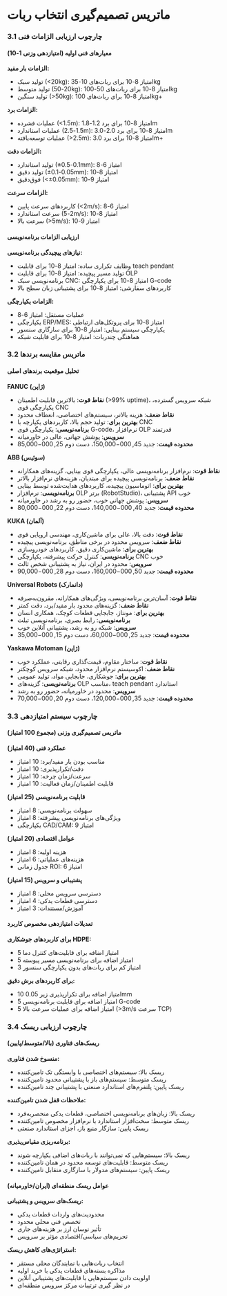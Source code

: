 # ماتریس تصمیم‌گیری انتخاب ربات

### 3.1 چارچوب ارزیابی الزامات فنی

#### **معیارهای فنی اولیه (امتیازدهی وزنی 1-10)**

**الزامات بار مفید:**
- تولید سبک (<20kg): امتیاز 8-10 برای ربات‌های 10-35kg
- تولید متوسط (20-50kg): امتیاز 8-10 برای ربات‌های 50-100kg
- تولید سنگین (>50kg): امتیاز 8-10 برای ربات‌های 100kg+

**الزامات برد:**
- عملیات فشرده (<1.5m): امتیاز 8-10 برای برد 1.2-1.8m
- عملیات استاندارد (1.5-2.5m): امتیاز 8-10 برای برد 2.0-3.0m
- عملیات توسعه‌یافته (>2.5m): امتیاز 8-10 برای برد 3.0m+

**الزامات دقت:**
- تولید استاندارد (±0.1-0.5mm): امتیاز 6-8
- تولید دقیق (±0.05-0.1mm): امتیاز 8-10
- فوق‌دقیق (<±0.05mm): امتیاز 9-10

**الزامات سرعت:**
- کاربردهای سرعت پایین (<2m/s): امتیاز 6-8
- سرعت استاندارد (2-5m/s): امتیاز 8-10
- سرعت بالا (>5m/s): امتیاز 9-10

#### **ارزیابی الزامات برنامه‌نویسی**

**نیازهای پیچیدگی برنامه‌نویسی:**
- وظایف تکراری ساده: امتیاز 8-10 برای قابلیت teach pendant
- تولید مسیر پیچیده: امتیاز 8-10 برای قابلیت OLP
- برنامه‌نویسی سبک CNC: امتیاز 8-10 برای یکپارچگی G-code
- کاربردهای سفارشی: امتیاز 8-10 برای پشتیبانی زبان سطح بالا

**الزامات یکپارچگی:**
- عملیات مستقل: امتیاز 6-8
- یکپارچگی ERP/MES: امتیاز 8-10 برای پروتکل‌های ارتباطی
- یکپارچگی سیستم بینایی: امتیاز 8-10 برای سازگاری سنسور
- هماهنگی چندربات: امتیاز 8-10 برای قابلیت شبکه

### 3.2 ماتریس مقایسه برندها

#### **تحلیل موقعیت برندهای اصلی**

**FANUC (ژاپن)**
- **نقاط قوت**: بالاترین قابلیت اطمینان (>99% uptime)، شبکه سرویس گسترده، یکپارچگی قوی CNC
- **نقاط ضعف**: هزینه بالاتر، سیستم‌های اختصاصی، انعطاف محدود
- **بهترین برای**: تولید حجم بالا، کاربردهای یکپارچه با CNC
- **برنامه‌نویسی**: یکپارچگی قوی G-code، نرم‌افزار OLP قدرتمند
- **سرویس**: پوشش جهانی، عالی در خاورمیانه
- **محدوده قیمت**: جدید $45,000-$150,000، دست دوم $25,000-$85,000

**ABB (سوئیس)**
- **نقاط قوت**: نرم‌افزار برنامه‌نویسی عالی، یکپارچگی قوی بینایی، گزینه‌های همکارانه
- **نقاط ضعف**: برنامه‌نویسی پیچیده برای مبتدیان، هزینه‌های نرم‌افزار بالاتر
- **بهترین برای**: اتوماسیون پیچیده، کاربردهای هدایت‌شده توسط بینایی
- **برنامه‌نویسی**: نرم‌افزار OLP برتر (RobotStudio)، پشتیبانی API خوب
- **سرویس**: پوشش جهانی خوب، حضور رو به رشد در خاورمیانه
- **محدوده قیمت**: جدید $40,000-$140,000، دست دوم $22,000-$80,000

**KUKA (آلمان)**
- **نقاط قوت**: دقت بالا، عالی برای ماشین‌کاری، مهندسی اروپایی قوی
- **نقاط ضعف**: سرویس محدود در برخی مناطق، برنامه‌نویسی پیچیده
- **بهترین برای**: ماشین‌کاری دقیق، کاربردهای خودروسازی
- **برنامه‌نویسی**: کنترل حرکت پیشرفته، یکپارچگی CNC خوب
- **سرویس**: محدود در ایران، نیاز به پشتیبانی شخص ثالث
- **محدوده قیمت**: جدید $50,000-$160,000، دست دوم $28,000-$90,000

**Universal Robots (دانمارک)**
- **نقاط قوت**: آسان‌ترین برنامه‌نویسی، ویژگی‌های همکارانه، مقرون‌به‌صرفه
- **نقاط ضعف**: گزینه‌های محدود بار مفید/برد، دقت کمتر
- **بهترین برای**: مونتاژ، جابجایی قطعات کوچک، همکاری انسان
- **برنامه‌نویسی**: رابط بصری، برنامه‌نویسی تبلت
- **سرویس**: شبکه رو به رشد، پشتیبانی آنلاین خوب
- **محدوده قیمت**: جدید $25,000-$60,000، دست دوم $15,000-$35,000

**Yaskawa Motoman (ژاپن)**
- **نقاط قوت**: ساختار مقاوم، قیمت‌گذاری رقابتی، عملکرد خوب
- **نقاط ضعف**: اکوسیستم نرم‌افزار محدود، شبکه سرویس کوچکتر
- **بهترین برای**: جوشکاری، جابجایی مواد، تولید عمومی
- **برنامه‌نویسی**: گزینه‌های OLP مناسب، teach pendant استاندارد
- **سرویس**: محدود در خاورمیانه، حضور رو به رشد
- **محدوده قیمت**: جدید $35,000-$120,000، دست دوم $20,000-$70,000

### 3.3 چارچوب سیستم امتیازدهی

#### **ماتریس تصمیم‌گیری وزنی (مجموع 100 امتیاز)**

**عملکرد فنی (40 امتیاز)**
- مناسب بودن بار مفید/برد: 10 امتیاز
- دقت/تکرارپذیری: 10 امتیاز
- سرعت/زمان چرخه: 10 امتیاز
- قابلیت اطمینان/زمان فعالیت: 10 امتیاز

**قابلیت برنامه‌نویسی (25 امتیاز)**
- سهولت برنامه‌نویسی: 8 امتیاز
- ویژگی‌های برنامه‌نویسی پیشرفته: 8 امتیاز
- یکپارچگی CAD/CAM: 9 امتیاز

**عوامل اقتصادی (20 امتیاز)**
- هزینه اولیه: 8 امتیاز
- هزینه‌های عملیاتی: 6 امتیاز
- جدول زمانی ROI: 6 امتیاز

**پشتیبانی و سرویس (15 امتیاز)**
- دسترسی سرویس محلی: 8 امتیاز
- دسترسی قطعات یدکی: 4 امتیاز
- آموزش/مستندات: 3 امتیاز

#### **تعدیلات امتیازدهی مخصوص کاربرد**

**برای کاربردهای جوشکاری HDPE:**
- 5 امتیاز اضافه برای قابلیت‌های کنترل دما
- 5 امتیاز اضافه برای برنامه‌نویسی مسیر پیوسته
- 3 امتیاز کم برای ربات‌های بدون یکپارچگی سنسور

**برای کاربردهای برش دقیق:**
- 10 امتیاز اضافه برای تکرارپذیری زیر 0.05mm
- 5 امتیاز اضافه برای قابلیت برنامه‌نویسی G-code
- 5 امتیاز اضافه برای عملیات سرعت بالا (>3m/s سرعت TCP)

### 3.4 چارچوب ارزیابی ریسک

#### **ریسک‌های فناوری (بالا/متوسط/پایین)**

**منسوخ شدن فناوری:**
- ریسک بالا: سیستم‌های اختصاصی با وابستگی تک تامین‌کننده
- ریسک متوسط: سیستم‌های باز با پشتیبانی محدود تامین‌کننده
- ریسک پایین: پلتفرم‌های استاندارد صنعتی با پشتیبانی چند تامین‌کننده

**ملاحظات قفل شدن تامین‌کننده:**
- ریسک بالا: زبان‌های برنامه‌نویسی اختصاصی، قطعات یدکی منحصربه‌فرد
- ریسک متوسط: سخت‌افزار استاندارد با نرم‌افزار مخصوص تامین‌کننده
- ریسک پایین: سازگار منبع باز، اجزای استاندارد صنعتی

**برنامه‌ریزی مقیاس‌پذیری:**
- ریسک بالا: سیستم‌هایی که نمی‌توانند با ربات‌های اضافی یکپارچه شوند
- ریسک متوسط: قابلیت‌های توسعه محدود در همان تامین‌کننده
- ریسک پایین: سیستم‌های مدولار با سازگاری متقابل تامین‌کننده

#### **عوامل ریسک منطقه‌ای (ایران/خاورمیانه)**

**ریسک‌های سرویس و پشتیبانی:**
- محدودیت‌های واردات قطعات یدکی
- تخصص فنی محلی محدود
- تأثیر نوسان ارز بر هزینه‌های جاری
- تحریم‌های سیاسی/اقتصادی مؤثر بر سرویس

**استراتژی‌های کاهش ریسک:**
- انتخاب ربات‌هایی با نمایندگان محلی مستقر
- مذاکره بسته‌های قطعات یدکی با خرید اولیه
- اولویت دادن سیستم‌هایی با قابلیت‌های پشتیبانی آنلاین
- در نظر گیری ترتیبات مرکز سرویس منطقه‌ای